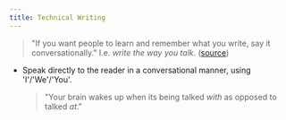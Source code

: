 ```yaml
---
title: Technical Writing
---
```


> "If you want people to learn and remember what you write, say it conversationally." I.e. *write the way you talk*. ([source](https://headrush.typepad.com/creating_passionate_users/2005/09/conversational_.html))

- Speak directly to the reader in a conversational manner, using 'I'/'We'/'You'.
    > "Your brain wakes up when its being talked *with* as opposed to talked *at*."
